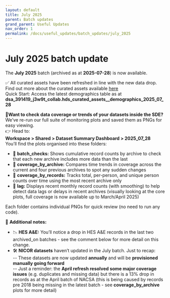 ```yaml
---
layout: default
title: July 2025
parent: Batch updates
grand_parent: Useful Updates
nav_order: 1
permalink: /docs/useful_updates/batch_updates/july_2025
---
```

# July 2025 batch update


The **July 2025** batch (archived as at **2025-07-28**) is now available.

✅ All curated assets have been refreshed in line with the new data drop.
Find out more about the curated assets available <a href="https://bhfdsc.github.io/documentation/curated_assets" target="_blank">here</a>   
Quick Start: Access the latest demographics table as at **dsa_391419_j3w9t_collab.hds_curated_assets__demographics_2025_07_28**

👀**Want to check data coverage or trends of your datasets inside the SDE?**  
We’ve re-run our full suite of monitoring plots and saved them as PNGs for easy viewing.  
👉 Head to:  
**Workspace > Shared > Dataset Summary Dashboard > 2025_07_28**  
You’ll find the plots organised into these folders:  
- 📁 **batch_checks:** Shows cumulative record counts by archive to check that each new archive includes more data than the last  
- 📁 **coverage_by_archive:** Compares time trends in coverage across the current and four previous archives to spot any sudden changes  
- 📁 **coverage_by_records:** Tracks total, per-person, and unique person counts over time using the most recent archive only  
- 📁 **lag:** Displays recent monthly record counts (with smoothing) to help detect data lags or delays in recent archives (visually looking at the core plots, full coverage is now available up to March/April 2025)

Each folder contains individual PNGs for quick review (no need to run any code).

📌 **Additional notes:**  
- 📉 **HES A&E:** You’ll notice a drop in HES A&E records in the last two archived_on batches - see the comment below for more detail on this change.  
- 🛠️ **NICOR datasets** haven’t updated in the July batch. Just to recap:  
-- These datasets are now updated **annually** and will be **provisioned manually going forward**  
-- Just a reminder: the **April refresh resolved some major coverage issues** (e.g. duplicates and missing data) but there is a 13% drop in records as at the April batch of NACSA (this is being caused by records pre 2018 being missing in the latest batch - see **coverage_by_archive** plots for more detail)

